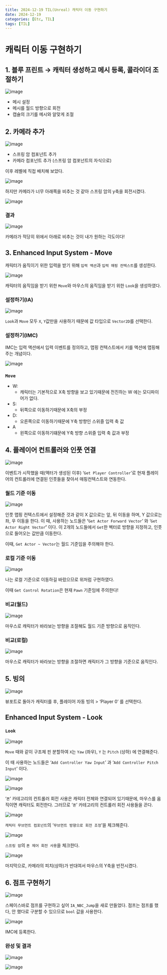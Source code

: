 ```yaml
---
title: 2024-12-19 TIL(Unreal) 캐릭터 이동 구현하기
date: 2024-12-19
categories: [Etc, TIL]
tags: [TIL]
---
```

# 캐릭터 이동 구현하기

## 1. 블루 프린트 → 캐릭터 생성하고 메시 등록, 콜라이더 조절하기

![image](https://github.com/user-attachments/assets/242f1f80-51af-4ea0-ad23-1cd47829ddcf)

- 메시 설정
- 메시를 월드 방향으로 회전
- 캡슐의 크기를 메시와 알맞게 조절

## 2. 카메라 추가

![image](https://github.com/user-attachments/assets/2e0a6626-6dd9-4742-91bb-0adf3a37c363)

- 스프링 암 컴포넌트 추가
- 카메라 컴포넌트 추가 (스프링 암 컴포넌트의 자식으로)

이후 레벨에 직접 배치해 보았다.

![image](https://github.com/user-attachments/assets/916ab8d3-5093-468f-8a9b-f4ef5ae2a6f5)

하지만 카메라가 너무 아래쪽을 비추는 것 같아 스프링 암의 y축을 회전시켰다.

![image](https://github.com/user-attachments/assets/bdc75a55-9c91-4cab-bc8f-9d4239fca8e0)

### 결과

![image](https://github.com/user-attachments/assets/92dce74e-c34f-464a-9056-dd4d476791a1)

카메라가 적당히 위에서 아래로 비추는 것이 내가 원하는 각도이다!

## 3. Enhanced Input System - Move

캐릭터가 움직이기 위한 입력을 받기 위해 `입력 액션`과 `입력 매핑 컨텍스트`를 생성한다.

![image](https://github.com/user-attachments/assets/eccca1a0-ead1-4f0d-91ed-21737e546067)

캐릭터의 움직임을 받기 위한 `Move`와 마우스의 움직임을 받기 위한 `Look`을 생성하였다.

### 설정하기(IA)

![image](https://github.com/user-attachments/assets/0945a9b6-4cbf-44d0-aa20-7a8e53f8d1ba)

`Look`과 `Move` 모두 `X`, `Y`값만을 사용하기 때문에 값 타입으로 `Vector2D`를 선택한다.

### 설정하기(IMC)

IMC는 입력 액션에서 입력 이벤트를 정의하고, 맵핑 컨텍스트에서 키를 액션에 맵핑해주는 개념이다.

![image](https://github.com/user-attachments/assets/3a27fd22-8aa6-445b-871d-00db48d3c49b)

### `Move`

- W:
    - 캐릭터는 기본적으로 X축 방향을 보고 있기때문에 전진하는 W 에는 모디파이어가 없다.
- S:
    - 뒤쪽으로 이동하기때문에 X축의 부정
- D:
    - 오른쪽으로 이동하기때문에 Y축 방향인 스위즐 입력 축 값
- A
    - 왼쪽으로 이동하기떄문에 Y축 방향 스위즐 입력 축 값과 부정

## 4. 플레이어 컨트롤러와 인풋 연결

![image](https://github.com/user-attachments/assets/4b3e07e6-450d-457b-919a-b9610902b098)

이벤트가 시작했을 때(액터가 생성된 이후) ‘`Get Player Controller`’로 현재 플레이어의 컨트롤러에 연결된 인풋들을 찾아서 매핑컨텍스트와 연동한다.

### 월드 기준 이동

![image](https://github.com/user-attachments/assets/341d317f-a352-44f9-94a7-10c6795cb1c0)

인풋 맵핑 컨텍스트에서 설정해준 것과 같이 X 값으로는 앞, 뒤 이동을 하며, Y 값으로는 좌, 우 이동을 한다. 이 때, 사용하는 노드들은 **‘**`Get Actor Forward Vector`’ 와 ‘`Get Actor Right Vector`**’** 이다. 이 2개의 노드들에서  `Get`한 벡터로 방향을 지정하고, 인풋으로 들어오는 값만큼 이동한다.

이때, `Get Actor ~ Vector`는 월드 기준임을 주의해야 한다.

### 로컬 기준 이동

![image](https://github.com/user-attachments/assets/507f3c68-8aac-49d5-90bf-ab1bf7b83757)

나는 로컬 기준으로 이동하길 바랐으므로 위처럼 구현하였다.

이때 `Get Control Rotation`은 현재 `Pawn` 기준임에 주의한다!

### 비교(월드)

![image](https://file.notion.so/f/f/93aaec44-7b40-4638-8b80-1c37993e001a/fac9e975-36e2-4cf3-99a5-e0c13ca1e171/ezgif-5-2549063e20.gif?table=block&id=1611d1fe-905c-80e3-a874-ef3c51a6220e&spaceId=93aaec44-7b40-4638-8b80-1c37993e001a&expirationTimestamp=1734739200000&signature=qAzQ4OYlAey7tFk_NRNIt4-OKvDjTb1CwGrJ2sZMcTo)

마우스로 캐릭터가 바라보는 방향을 조절해도 월드 기준 방향으로 움직인다.

### 비교(로컬)

![image](https://file.notion.so/f/f/93aaec44-7b40-4638-8b80-1c37993e001a/a892bc14-958e-4ecb-bbe1-37738e301784/241219localmovement.gif?table=block&id=1611d1fe-905c-80f3-aeb9-f188c1956e2d&spaceId=93aaec44-7b40-4638-8b80-1c37993e001a&expirationTimestamp=1734739200000&signature=Ze-ifV7M8qOo80IJI4iBYXO1Mm4Rq8SyHa4RpFm-Rfw)

마우스로 캐릭터가 바라보는 방향을 조절하면 캐릭터가 그 방향을 기준으로 움직인다.

## 5. 빙의

![image](https://github.com/user-attachments/assets/f1ed6a32-3fa8-42aa-ab2d-b7be35bd24d8)

뷰포트로 돌아가 캐릭터를 후, 플레이어 자동 빙의 > ‘Player 0’ 를 선택한다.

## Enhanced Input System - Look

### `Look`

![image](https://github.com/user-attachments/assets/0ec6ca78-eeb4-4748-82ae-454aa3dbb9a6)

`Move` 때와 같이 구조체 핀 분할하여 `X`는 `Yaw` (좌우), `Y` 는 `Pitch` (상하) 에 연결해준다.

이 때 사용하는 노드들은 ‘`Add Controller Yaw Input`’ 과 ‘`Add Controller Pitch Input`’ 이다.

![image](https://github.com/user-attachments/assets/3f4b2202-b3ba-4140-817f-64307e6d5ea8)

![image](https://github.com/user-attachments/assets/aee6dc9b-8e63-4f03-9dc6-0794e4c597bd)

‘`폰`’ 카테고리의 컨트롤러 회전 사용은 캐릭터 전체와 연결되어 있기때문에, 마우스를 움직이면 캐릭터도 회전한다. 그러므로 ‘`폰`’ 카테고리의 컨트롤러 회전 사용들을 끈다.

![image](https://github.com/user-attachments/assets/67530528-f2a5-4733-a900-1d761c793465)

`캐릭터 무브먼트 컴포넌트`의 ‘`무브먼트 방향으로 회전 조정`’을 체크해준다.


![image](https://github.com/user-attachments/assets/906a9183-b5dc-4664-b123-6f3bac86b9da)

`스프링 암`의 `폰 제어 회전 사용`을 체크한다.


![image](https://github.com/user-attachments/assets/c10ea27f-0f03-40db-ba35-dcb945e6da57)

마지막으로, 카메라의 피치(상하)가 반대여서 마우스의 Y축을 반전시켰다.

## 6. 점프 구현하기

![image](https://github.com/user-attachments/assets/cc77413c-2195-4465-adbe-5af33efad116)

스페이스바로 점프를 구현하고 싶어 `IA_NBC_Jump`을 새로 만들었다. 점프는 점프를 했다, 안 했다로 구분할 수 있으므로 `bool` 값을 사용한다.

![image](https://github.com/user-attachments/assets/3bcadd3c-8f45-4080-8ac7-56db339cfc66)

IMC에 등록한다.

### 완성 및 결과

![image](https://github.com/user-attachments/assets/a9a38e6c-c0e3-41bd-b8dd-2f1aea3a6361)

![image](https://s1.ezgif.com/tmp/ezgif-1-6c7159cb85.gif)
